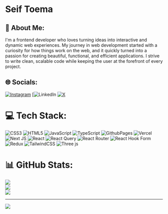 # Seif Toema
## 💫 About Me:
I'm a frontend developer who loves turning ideas into interactive and dynamic web experiences. My journey in web development started with a curiosity for how things work on the web, and it quickly turned into a passion for creating beautiful, functional, and efficient applications. I strive to write clean, scalable code while keeping the user at the forefront of every project.


## 🌐 Socials:
[![Instagram](https://img.shields.io/badge/Instagram-%23E4405F.svg?logo=Instagram&logoColor=white)](https://instagram.com/toemasaif)
[![LinkedIn](https://www.linkedin.com/in/seif-teima-0102a2253/?utm_source=share&utm_campaign=share_via&utm_content=profile&utm_medium=android_app)
[![X](https://img.shields.io/badge/X-black.svg?logo=X&logoColor=white)](https://x.com/@STo3ima) 

# 💻 Tech Stack:
![CSS3](https://img.shields.io/badge/css3-%231572B6.svg?style=for-the-badge&logo=css3&logoColor=white) ![HTML5](https://img.shields.io/badge/html5-%23E34F26.svg?style=for-the-badge&logo=html5&logoColor=white) ![JavaScript](https://img.shields.io/badge/javascript-%23323330.svg?style=for-the-badge&logo=javascript&logoColor=%23F7DF1E) ![TypeScript](https://img.shields.io/badge/typescript-%23007ACC.svg?style=for-the-badge&logo=typescript&logoColor=white) ![GithubPages](https://img.shields.io/badge/github%20pages-121013?style=for-the-badge&logo=github&logoColor=white) ![Vercel](https://img.shields.io/badge/vercel-%23000000.svg?style=for-the-badge&logo=vercel&logoColor=white) ![Next JS](https://img.shields.io/badge/Next-black?style=for-the-badge&logo=next.js&logoColor=white) ![React](https://img.shields.io/badge/react-%2320232a.svg?style=for-the-badge&logo=react&logoColor=%2361DAFB) ![React Query](https://img.shields.io/badge/-React%20Query-FF4154?style=for-the-badge&logo=react%20query&logoColor=white) ![React Router](https://img.shields.io/badge/React_Router-CA4245?style=for-the-badge&logo=react-router&logoColor=white) ![React Hook Form](https://img.shields.io/badge/React%20Hook%20Form-%23EC5990.svg?style=for-the-badge&logo=reacthookform&logoColor=white) ![Redux](https://img.shields.io/badge/redux-%23593d88.svg?style=for-the-badge&logo=redux&logoColor=white) ![TailwindCSS](https://img.shields.io/badge/tailwindcss-%2338B2AC.svg?style=for-the-badge&logo=tailwind-css&logoColor=white) ![Three js](https://img.shields.io/badge/threejs-black?style=for-the-badge&logo=three.js&logoColor=white)
# 📊 GitHub Stats:
![](https://github-readme-stats.vercel.app/api?username=Toema04&theme=dark&hide_border=false&include_all_commits=true&count_private=false)<br/>
![](https://github-readme-streak-stats.herokuapp.com/?user=Toema04&theme=dark&hide_border=false)<br/>
![](https://github-readme-stats.vercel.app/api/top-langs/?username=Toema04&theme=dark&hide_border=false&include_all_commits=true&count_private=false&layout=compact)

---
[![](https://visitcount.itsvg.in/api?id=Toema04&icon=0&color=0)](https://visitcount.itsvg.in)

<!-- Proudly created with GPRM ( https://gprm.itsvg.in ) -->
